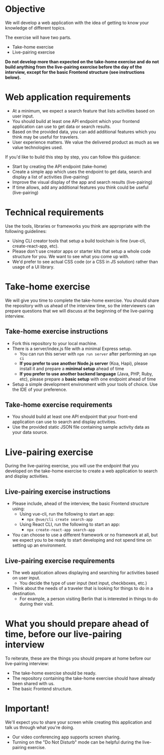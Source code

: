 # Objective

We will develop a web application with the idea of getting to know your knowledge of different topics.

The exercise will have two parts.

- Take-home exercise
- Live-pairing exercise

**Do not develop more than expected on the take-home exercise and do not build anything from the live-pairing exercise before the day of the interview, except for the basic Frontend structure (see instructions below).**

# Web application requirements

- At a minimum, we expect a search feature that lists activities based on user input.
- You should build at least one API endpoint which your frontend application can use to get data or search results.
- Based on the provided data, you can add additional features which you think may be useful for travelers.
- User experience matters. We value the delivered product as much as we value technologies used.

If you'd like to build this step by step, you can follow this guidance:

- Start by creating the API endpoint (take-home)
- Create a simple app which uses the endpoint to get data, search and display a list of activities (live-pairing)
- Improve the visual display of the app and search results (live-pairing)
- If time allows, add any additional features you think could be useful (live-pairing)

# Technical requirements

Use the tools, libraries or frameworks you think are appropriate with the following guidelines:

- Using CLI creator tools that setup a build toolchain is fine (vue-cli, create-react-app, etc).
- Please don't use creator apps or starter kits that setup a whole code structure for you. We want to see what you come up with.
- We'd prefer to see actual CSS code (or a CSS in JS solution) rather than usage of a UI library.

# Take-home exercise

We will give you time to complete the take-home exercise. You should share the repository with us ahead of the interview time, so the interviewers can prepare questions that we will discuss at the beginning of the live-pairing interview.

## Take-home exercise instructions

- Fork this repository to your local machine.
- There is a server/index.js file with a minimal Express setup.
  - You can run this server with `npm run server` after performing an `npm ci`
  - **If you prefer to use another Node.js server** (Koa, Hapi), please install it and prepare a **minimal setup** ahead of time
  - **If you prefer to use another backend language** (Java, PHP, Ruby, etc), please prepare a **basic setup** with one endpoint ahead of time
- Setup a simple development environment with your tools of choice. Use the IDE of your preference.

## Take-home exercise requirements

- You should build at least one API endpoint that your front-end application can use to search and display activities.
- Use the provided static JSON file containing sample activity data as your data source.

# Live-pairing exercise

During the live-pairing exercise, you will use the endpoint that you developed on the take-home exercise to create a web application to search and display activities.

## Live-pairing exercise instructions

- Please include, ahead of the interview, the basic Frontend structure using:
  - Using vue-cli, run the following to start an app:
    - `npx @vue/cli create search-app`
  - Using React CLI, run the following to start an app:
    - `npx create-react-app search-app`
- You can choose to use a different framework or no framework at all, but we expect you to be ready to start developing and not spend time on setting up an environment.

## Live-pairing exercise requirements

- The web application allows displaying and searching for activities based on user input.
  - You decide the type of user input (text input, checkboxes, etc.)
- Think about the needs of a traveler that is looking for things to do in a destination.
  - For example, a person visiting Berlin that is interested in things to do during their visit.

# What you should prepare ahead of time, before our live-pairing interview

To reiterate, these are the things you should prepare at home before our live-pairing interview:

- The take-home exercise should be ready.
- The repository containing the take-home exercise should have already been shared with us.
- The basic Frontend structure.

# Important!

We'll expect you to share your screen while creating this application and talk us through what you're doing.

- Our video conferencing app supports screen sharing.
- Turning on the "Do Not Disturb" mode can be helpful during the live-pairing exercise.
